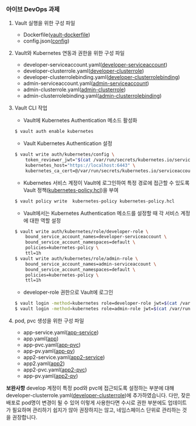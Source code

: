 ### 아이브 DevOps 과제

1. Vault 실행을 위한 구성 파일
    - Dockerfile([vault-dockerfile](https://github.com/actict/aiv_test/blob/main/Dockerfile))
    - config.json([config](https://github.com/actict/aiv_test/blob/main/config.json))

2. Vault와 Kubernetes 연동과 권한을 위한 구성 파일
    - developer-serviceaccount.yaml([developer-serviceaccount](https://github.com/actict/aiv_test/blob/main/developer-serviceaccount.yaml))
    - developer-clusterrole.yaml([developer-clusterrole](https://github.com/actict/aiv_test/blob/main/developer-clusterrole.yaml))
    - developer-clusterrolebinding.yaml([developer-clusterrolebinding](https://github.com/actict/aiv_test/blob/main/developer-clusterrolebinding.yaml))
    - admin-serviceaccount.yaml([admin-serviceaccount](https://github.com/actict/aiv_test/blob/main/admin-serviceaccount.yaml))
    - admin-clusterrole.yaml([admin-clusterrole](https://github.com/actict/aiv_test/blob/main/admin-clusterrole.yaml))
    - admin-clusterrolebinding.yaml([admin-clusterrolebinding](https://github.com/actict/aiv_test/blob/main/admin-clusterrolebinding.yaml))

3. Vault CLI 작업
    - Vault에 Kubernetes Authentication 메소드 활성화
    ```sh
    $ vault auth enable kubernetes
    ```
    - Vault Kubernetes Authentication 설정
    ```sh
    $ vault write auth/kubernetes/config \
        token_reviewer_jwt="$(cat /var/run/secrets/kubernetes.io/serviceaccount/token)" \
        kubernetes_host="https://localhost:6443" \
        kubernetes_ca_cert=@/var/run/secrets/kubernetes.io/serviceaccount/ca.crt
    ```
    - Kubernetes 서비스 계정이 Vault에 로그인하여 특정 경로에 접근할 수 있도록 Vault 정책([kubernetes-policy.hcl](https://github.com/spring-petclinic/spring-petclinic-data-jdbc))을 부여
    ```sh
    $ vault policy write  kubernetes-policy kubernetes-policy.hcl
    ```
    - Vault에서는 Kubernetes Authentication 메소드를 설정할 때 각 서비스 계정에 대한 역할 설정
    ```sh
    $ vault write auth/kubernetes/role/developer-role \
        bound_service_account_names=developer-serviceaccount \
        bound_service_account_namespaces=default \
        policies=kubernetes-policy \
        ttl=1h
    $ vault write auth/kubernetes/role/admin-role \
        bound_service_account_names=admin-serviceaccount \
        bound_service_account_namespaces=default \
        policies=kubernetes-policy \
        ttl=1h
    ```
    - developer-role 권한으로 Vault에 로그인
    ```sh
    $ vault login -method=kubernetes role=developer-role jwt=$(cat /var/run/secrets/kubernetes.io/serviceaccount/token)
    $ vault login -method=kubernetes role=admin-role jwt=$(cat /var/run/secrets/kubernetes.io/serviceaccount/token)
    ```
4. pod, pvc 생성을 위한 구성 파일
    - app-service.yaml([app-service](https://github.com/actict/aiv_test/blob/main/app-service.yaml))
    - app.yaml([app](https://github.com/actict/aiv_test/blob/main/app.yaml))
    - app-pvc.yaml([app-pvc](https://github.com/actict/aiv_test/blob/main/app-pvc.yaml))
    - app-pv.yaml([app-pv](https://github.com/actict/aiv_test/blob/main/app-pv.yaml))
    - app2-service.yaml([app2-service](https://github.com/actict/aiv_test/blob/main/app2-service.yaml))
    - app2.yaml([app2](https://github.com/actict/aiv_test/blob/main/app2.yaml))
    - app2-pvc.yaml([app2-pvc](https://github.com/actict/aiv_test/blob/main/app2-pvc.yaml))
    - app-pv.yaml([app2-pv](https://github.com/actict/aiv_test/blob/main/app2-pv.yaml))

**보완사항**
develop 계정이 특정 pod와 pvc에 접근되도록 설정하는 부분에 대해 developer-clusterrole.yaml([developer-clusterrole](https://github.com/actict/aiv_test/blob/main/developer-clusterrole.yaml))에 추가하였습니다.
다만, 잦은 배포로 pod명이 변경이 될 수 있어 이렇게 사용한다면 수시로 권한 부분에도 업데이트가 필요하며 관리하기 쉽지가 않아 권장하지는 않고, 네임스페이스 단위로 관리하는 것을 권장합니다.
